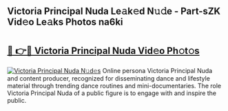 ## Victoria Principal Nuda Le𝚊k𝚎d N𝚞𝚍e - Part-sZK Vid𝚎o Le𝚊ks Photos na6ki

# <h2><a href="http://fbf4o7u.evod.top/?m=Victoria+Principal+Nuda">🔗 👉🔴 Victoria Principal Nuda Vid𝚎o Ph𝚘t𝚘s</a></h2>

[![Victoria Principal Nuda N𝚞d𝚎s](https://i.imgur.com/8V9OHl7.gif)](http://fbf4o7u.evod.top/?m=Victoria+Principal+Nuda)
Online persona Victoria Principal Nuda and content producer, recognized for disseminating dance and lifestyle material through trending dance routines and mini-documentaries. The role Victoria Principal Nuda of a public figure is to engage with and inspire the public. 
